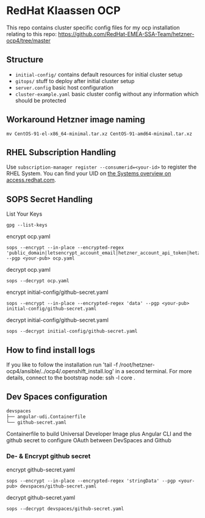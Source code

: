 # RedHat Klaassen OCP

This repo contains cluster specific config files for my ocp installation relating to this repo: https://github.com/RedHat-EMEA-SSA-Team/hetzner-ocp4/tree/master

## Structure

* `initial-config/` contains default resources for initial cluster setup
* `gitops/` stuff to deploy after initial cluster setup
* `server.config` basic host configuration
* `cluster-example.yaml` basic cluster config without any information which should be protected

## Workaround Hetzner image naming

`mv CentOS-91-el-x86_64-minimal.tar.xz CentOS-91-amd64-minimal.tar.xz`

## RHEL Subscription Handling

Use `subscription-manager register --consumerid=<your-id>` to register the RHEL System. You can find your UID on [the Systems overview on access.redhat.com](https://access.redhat.com/management/systems).

## SOPS Secret Handling

List Your Keys
```
gpg --list-keys
```

encrypt ocp.yaml
```
sops --encrypt --in-place --encrypted-regex 'public_domain|letsencrypt_account_email|hetzner_account_api_token|hetzner_zone|auth_htpasswd|image_pull_secret' --pgp <your-pub> ocp.yaml
```

decrypt ocp.yaml
```
sops --decrypt ocp.yaml
```

encrypt initial-config/github-secret.yaml
```
sops --encrypt --in-place --encrypted-regex 'data' --pgp <your-pub> initial-config/github-secret.yaml
```

decrypt initial-config/github-secret.yaml
```
sops --decrypt initial-config/github-secret.yaml
```

## How to find install logs

If you like to follow the installation run 'tail -f  /root/hetzner-ocp4/ansible/../ocp4/.openshift_install.log' in a second terminal. For more details, connect to the bootstrap node: ssh -l core <ip-address>.

## Dev Spaces configuration

```md
devspaces
├── angular-udi.Containerfile
└── github-secret.yaml
```
Containerfile to build Universal Developer Image plus Angular CLI and the github secret to configure OAuth between DevSpaces and Github

### De- & Encrypt github secret

encrypt github-secret.yaml
```
sops --encrypt --in-place --encrypted-regex 'stringData' --pgp <your-pub> devspaces/github-secret.yaml
```

decrypt github-secret.yaml
```
sops --decrypt devspaces/github-secret.yaml
```